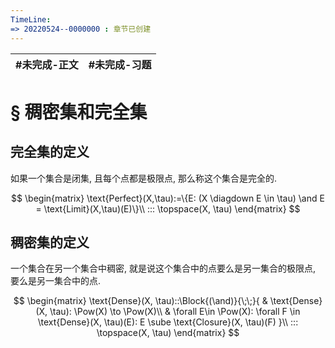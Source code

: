```yaml
---
TimeLine: 
=> 20220524--0000000 : 章节已创建
---
```

| #未完成-正文 | #未完成-习题 |
| ------------ | ------------ |


# § 稠密集和完全集

## 完全集的定义

如果一个集合是闭集, 且每个点都是极限点, 那么称这个集合是完全的. 

$$
\begin{matrix}
\text{Perfect}(X,\tau):=\{E: (X \diagdown E \in \tau) \and E = \text{Limit}(X,\tau)(E)\}\\
::: \topspace(X, \tau)
\end{matrix}
$$

## 稠密集的定义

一个集合在另一个集合中稠密, 就是说这个集合中的点要么是另一集合的极限点, 要么是另一集合中的点. 

$$
\begin{matrix}
\text{Dense}(X, \tau)::\Block{(\and)}{\;\;}{
    & \text{Dense}(X, \tau): \Pow(X) \to \Pow(X)\\
    & \forall E\in \Pow(X):
        \forall F \in \text{Dense}(X, \tau)(E):
            E \sube \text{Closure}(X, \tau)(F)
}\\
::: \topspace(X, \tau)
\end{matrix}
$$
